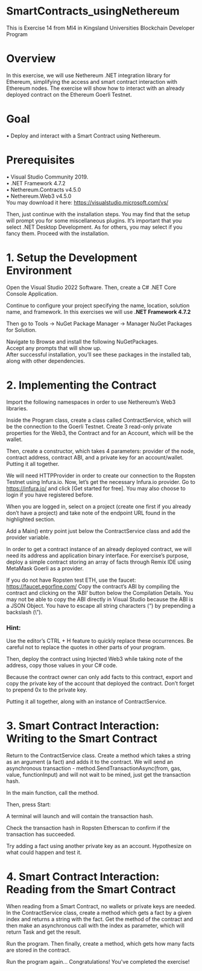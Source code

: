 # SmartContracts_usingNethereum
This is Exercise 14 from MI4 in Kingsland Universities Blockchain Developer Program

# Overview 
In this exercise, we will use Nethereum .NET integration library for Ethereum, simplifying the access and smart
contract interaction with Ethereum nodes. The exercise will show how to interact with an already deployed contract
on the Ethereum Goerli Testnet.

# Goal
• Deploy and interact with a Smart Contract using Nethereum.

# Prerequisites
• Visual Studio Community 2019. <br>
• .NET Framework 4.7.2 <br>
• Nethereum.Contracts v4.5.0 <br>
• Nethereum.Web3 v4.5.0 <br>
You may download it here: https://visualstudio.microsoft.com/vs/ <br>

Then, just continue with the installation steps.
You may find that the setup will prompt you for some miscellaneous plugins. It’s important that you select
.NET Desktop Development. As for others, you may select if you fancy them.
Proceed with the installation.


# 1. Setup the Development Environment
Open the Visual Studio 2022 Software. Then, create a C# .NET Core Console Application.

Continue to configure your project specifying the name, location, solution name, and framework.
In this exercises we will use 
__.NET Framework 4.7.2__

Then go to Tools -> NuGet Package Manager -> Manager NuGet Packages for Solution. <br>

Navigate to Browse and install the following NuGetPackages. <br>
Accept any prompts that will show up. <br>
After successful installation, you’ll see these packages in the installed tab, along with other dependencies. <br>

# 2. Implementing the Contract
Import the following namespaces in order to use Nethereum’s Web3 libraries.

Inside the Program class, create a class called ContractService, which will be the connection to the Goerli Testnet.
Create 3 read-only private properties for the Web3, the Contract and for an Account, which will be the wallet.

Then, create a constructor, which takes 4 parameters: provider of the node, contract address, contract ABI, and a
private key for an account/wallet. Putting it all together.

We will need HTTPProvider in order to create our connection to the Ropsten Testnet using Infura.io.
Now, let’s get the necessary Infura.io provider. Go to https://infura.io/ and click [Get started for free]. You may also
choose to login if you have registered before.

When you are logged in, select on a project (create one first if you already don’t have a project) and take note of the
endpoint URL found in the highlighted section.

Add a Main() entry point just below the ContractService class and add the provider variable.

In order to get a contract instance of an already deployed contract, we will need its address and application binary
interface. For exercise’s purpose, deploy a simple contract storing an array of facts through Remix IDE using
MetaMask Goerli as a provider.

If you do not have Ropsten test ETH, use the faucet: https://faucet.egorfine.com/
Copy the contract’s ABI by compiling the contract and clicking on the ‘ABI’ button below the Compilation Details.
You may not be able to copy the ABI directly in Visual Studio because the ABI is a JSON Object.
You have to escape all string characters (“) by prepending a backslash (\”).

### Hint:

Use the editor’s CTRL + H feature to quickly replace these occurrences. Be careful not to replace the quotes in other
parts of your program.

Then, deploy the contract using Injected Web3 while taking note of the address, copy those values in your C# code.

Because the contract owner can only add facts to this contract, export and copy the private key of the account that
deployed the contract. Don’t forget to prepend 0x to the private key.

Putting it all together, along with an instance of ContractService.

# 3. Smart Contract Interaction: Writing to the Smart Contract
Return to the ContractService class. Create a method which takes a string as an argument (a fact) and adds it to the
contract. We will send an asynchronous transaction - method.SendTransactionAsync(from, gas, value,
functionInput) and will not wait to be mined, just get the transaction hash.

In the main function, call the method.

Then, press Start:

A terminal will launch and will contain the transaction hash.

Check the transaction hash in Ropsten Etherscan to confirm if the transaction has succeeded.

Try adding a fact using another private key as an account. Hypothesize on what could happen and test it.

# 4. Smart Contract Interaction: Reading from the Smart Contract
When reading from a Smart Contract, no wallets or private keys are needed.
In the ContractService class, create a method which gets a fact by a given index and returns a string with the fact.
Get the method of the contract and then make an asynchronous call with the index as parameter, which will return
Task<string> and get the result.

Run the program.
Then finally, create a method, which gets how many facts are stored in the contract.

Run the program again...
Congratulations! You've completed the exercise!
